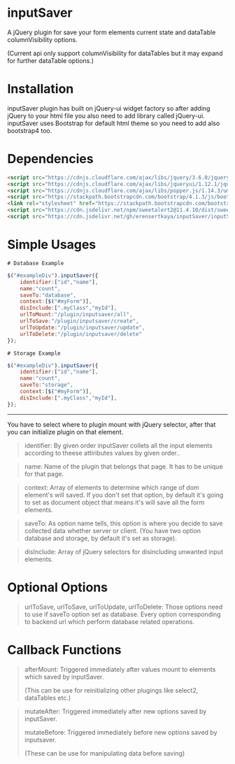 # inputSaver
A jQuery plugin for save your form elements current state and dataTable columnVisibility options.

(Current api only support columnVisibility for dataTables but it may expand for further dataTable options.)

# Installation
inputSaver plugin has built on jQuery-ui widget factory so after adding jQuery to your
html file you also need to add library called jQuery-ui. inputSaver uses Bootstrap for 
default html theme so you need to add also bootstrap4 too.

# Dependencies
```html
<script src="https://cdnjs.cloudflare.com/ajax/libs/jquery/3.6.0/jquery.min.js" referrerpolicy="no-referrer"></script>
<script src="https://cdnjs.cloudflare.com/ajax/libs/jqueryui/1.12.1/jquery-ui.min.js" integrity="sha512-uto9mlQzrs59VwILcLiRYeLKPPbS/bT71da/OEBYEwcdNUk8jYIy+D176RYoop1Da+f9mvkYrmj5MCLZWEtQuA==" crossorigin="anonymous" referrerpolicy="no-referrer"></script>
<script src="https://cdnjs.cloudflare.com/ajax/libs/popper.js/1.14.3/umd/popper.min.js" integrity="sha384-ZMP7rVo3mIykV+2+9J3UJ46jBk0WLaUAdn689aCwoqbBJiSnjAK/l8WvCWPIPm49" crossorigin="anonymous"></script>
<script src="https://stackpath.bootstrapcdn.com/bootstrap/4.1.3/js/bootstrap.min.js" integrity="sha384-ChfqqxuZUCnJSK3+MXmPNIyE6ZbWh2IMqE241rYiqJxyMiZ6OW/JmZQ5stwEULTy" crossorigin="anonymous"></script>
<link rel="stylesheet" href="https://stackpath.bootstrapcdn.com/bootstrap/4.1.3/css/bootstrap.min.css" integrity="sha384-MCw98/SFnGE8fJT3GXwEOngsV7Zt27NXFoaoApmYm81iuXoPkFOJwJ8ERdknLPMO" crossorigin="anonymous">
<script src="https://cdn.jsdelivr.net/npm/sweetalert2@11.4.10/dist/sweetalert2.all.min.js"></script>
<script src="https://cdn.jsdelivr.net/gh/erensertkaya/inputSaver/inputSaver.js" referrerpolicy="no-referrer"></script>
```

# Simple Usages

    # Database Example

````javascript
$("#exampleDiv").inputSaver({
    identifier:["id","name"],
    name:"count",
    saveTo:"database",
    context:[$("#myForm")],
    disInclude:[".myClass","myId"],
    urlToMount:"/plugin/inputsaver/all",
    urlToSave:"/plugin/inputsaver/create",
    urlToUpdate:"/plugin/inputsaver/update",
    urlToDelete:"/plugin/inputsaver/delete"
});
````

    # Storage Example

````javascript
$("#exampleDiv").inputSaver({
    identifier:["id","name"],
    name:"count",
    saveTo:"storage",
    context:[$("#myForm")],
    disInclude:[".myClass","myId"],
});
````
___

You have to select where to plugin mount with jQuery selector, after that you can initialize plugin
on that element.

>identifier: By given order inputSaver collets all the input elements according to theese attiributes values by given order..

>name: Name of the plugin that belongs that page. It has to be unique for that page.

>context: Array of elements to determine which range of dom element's will saved.
> If you don't set that option, by default it's going to set as document object that means it's
will save all the form elements.

>saveTo: As option name tells, this option is where you decide to save collected data
whether server or client. (You have two option database and storage, by default it's set as storage).

>disInclude: Array of jQuery selectors for disincluding unwanted input elements. 

# Optional Options
>urlToSave, urlToSave, urlToUpdate, urlToDelete: Those options need to use if saveTo option set as database.
Every option corresponding to backend url which perform database related operations.

# Callback Functions

>afterMount: Triggered immediately after values mount to elements which saved by inputSaver.
> 
>(This can be use for reinitializing other plugings like select2, dataTables etc.)

>mutateAfter: Triggered immediately after new options saved by inputSaver.
> 
>mutateBefore: Triggered immediately before new options saved by inputsaver.
>
>(These can be use for manipulating data before saving)



